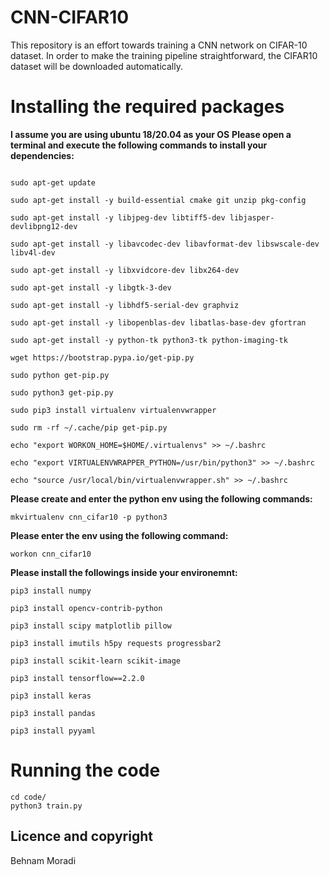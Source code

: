 # CNN-CIFAR10

This repository is an effort towards training a CNN network on CIFAR-10 dataset. 
In order to make the training pipeline straightforward, the CIFAR10 dataset will be downloaded automatically.

# Installing the required packages
**I assume you are using ubuntu 18/20.04 as your OS**
**Please open a terminal and execute the following commands to install
your dependencies:**
```

sudo apt-get update

sudo apt-get install -y build-essential cmake git unzip pkg-config

sudo apt-get install -y libjpeg-dev libtiff5-dev libjasper-devlibpng12-dev

sudo apt-get install -y libavcodec-dev libavformat-dev libswscale-dev libv4l-dev

sudo apt-get install -y libxvidcore-dev libx264-dev

sudo apt-get install -y libgtk-3-dev

sudo apt-get install -y libhdf5-serial-dev graphviz

sudo apt-get install -y libopenblas-dev libatlas-base-dev gfortran

sudo apt-get install -y python-tk python3-tk python-imaging-tk

wget https://bootstrap.pypa.io/get-pip.py

sudo python get-pip.py

sudo python3 get-pip.py

sudo pip3 install virtualenv virtualenvwrapper

sudo rm -rf ~/.cache/pip get-pip.py

echo "export WORKON_HOME=$HOME/.virtualenvs" >> ~/.bashrc

echo "export VIRTUALENVWRAPPER_PYTHON=/usr/bin/python3" >> ~/.bashrc

echo "source /usr/local/bin/virtualenvwrapper.sh" >> ~/.bashrc
```

**Please create and enter the python env using the following commands:**

```
mkvirtualenv cnn_cifar10 -p python3
```

**Please enter the env using the following command:**
```
workon cnn_cifar10
```

**Please install the followings inside your environemnt:**

```
pip3 install numpy

pip3 install opencv-contrib-python

pip3 install scipy matplotlib pillow

pip3 install imutils h5py requests progressbar2

pip3 install scikit-learn scikit-image

pip3 install tensorflow==2.2.0

pip3 install keras

pip3 install pandas

pip3 install pyyaml
```

# Running the code
```
cd code/
python3 train.py
```

## Licence and copyright
Behnam Moradi

